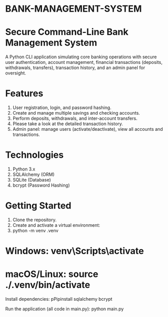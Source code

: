 # BANK-MANAGEMENT-SYSTEM
# Secure Command-Line Bank Management System
   A Python CLI application simulating core banking operations with secure user authentication, account management, financial transactions (deposits, withdrawals, transfers), transaction               history, and an admin panel for oversight.
   
# Features
   1) User registration, login, and password hashing.
   2) Create and manage multiple savings and checking accounts.
   3) Perform deposits, withdrawals, and inter-account transfers.
   4) Please take a look at the detailed transaction history.
   5) Admin panel: manage users (activate/deactivate), view all accounts and transactions.
   
# Technologies
   1) Python 3.x
   2) SQLAlchemy (ORM)
   3) SQLite (Database)
   4) bcrypt (Password Hashing)
   
# Getting Started
   1) Clone the repository.
   2) Create and activate a virtual environment:
   3) python -m venv .venv
   
# Windows: venv\Scripts\activate

# macOS/Linux: source ./.venv/bin/activate

Install dependencies:
pPipinstall sqlalchemy bcrypt

Run the application (all code in main.py):
python main.py

